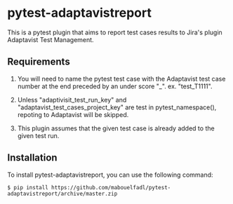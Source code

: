 # pytest-adaptavistreport
This is a pytest plugin that aims to report test cases results to Jira's plugin Adaptavist Test Management.


## Requirements

1. You will need to name the pytest test case with the Adaptavist test case number at the end preceded by an under score "_". ex. "test_T1111".

2. Unless "adaptivisit_test_run_key" and "adaptavist_test_cases_project_key" are test in pytest_namespace(), repoting to Adaptavist will be skipped.

3. This plugin assumes that the given test case is already added to the given test run.

## Installation

To install pytest-adaptavistreport, you can use the following command:

```
$ pip install https://github.com/mabouelfadl/pytest-adaptavistreport/archive/master.zip
```
